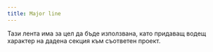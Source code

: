 ```yaml
---
title: Major line
---
```


Тази лента има за цел да бъде използвана, като придаващ водещ характер на дадена секция към съответен проект.